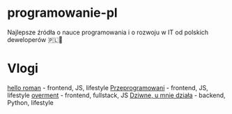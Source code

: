 # programowanie-pl
Najlepsze źródła o nauce programowania i o rozwoju w IT od polskich deweloperów 🇵🇱🚀

# Vlogi
[hello roman](https://www.youtube.com/channel/UCq8XmOMtrUCb8FcFHQEd8_g) - frontend, JS, lifestyle
[Przeprogramowani](https://www.youtube.com/channel/UCb2Y3vMeD6N4WDt5Acw7Arw) - frontend, JS, lifestyle
[overment](https://www.youtube.com/channel/UC_MIaHmSkt9JHNZfQ_gUmrg) - frontend, fullstack, JS
[Dziwne, u mnie działa](https://www.youtube.com/channel/UCdKJfPiYDeVh6TS0uWT15kw) - backend, Python, lifestyle
